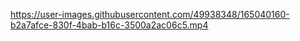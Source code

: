 

https://user-images.githubusercontent.com/49938348/165040160-b2a7afce-830f-4bab-b16c-3500a2ac06c5.mp4

